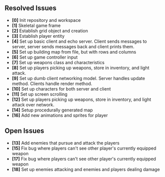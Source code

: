 ## Resolved Issues ##
- **[0]** Init repository and workspace
- **[1]** Skeletal game frame
- **[2]** Establish grid object and creation
- **[3]** Establish player entity
- **[4]** Set up basic client and echo server. Client sends messages to server, server sends messages back and client prints them.
- **[5]** Set up building map from file, but with rows and columns
- **[6]** Set up game controller input
- **[7]** Set up weapons class and characteristics
- **[8]** Set up players picking up weapons, store in inventory, and light attack.
- **[9]** Set up dumb client networking model. Server handles update method. Clients handle render method.
- **[10]** Set up characters for both server and client
- **[11]** Set up screen scrolling
- **[12]** Set up players picking up weapons, store in inventory, and light attack over network.
- **[14]** Setup procedurally generated map
- **[16]** Add new animations and sprites for player

## Open Issues

- **[13]** Add enemies that pursue and attack the players
- **[15]** Fix bug where players can't see other player's currently equipped weapon 
- **[17]** Fix bug where players can't see other player's currently equipped weapon
- **[18]** Set up enemies attacking and enemies and players dealing damage
